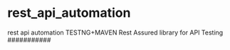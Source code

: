 # rest_api_automation
rest api automation TESTNG+MAVEN 
Rest Assured library for API Testing 
###########
